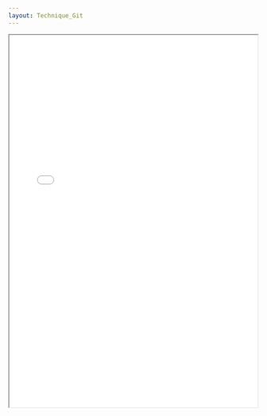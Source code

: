 ```yaml
---
layout: Technique_Git
---
```


<iframe src="/assets/Git.pdf" type="application/pdf" width="500" height="750"></iframe>

